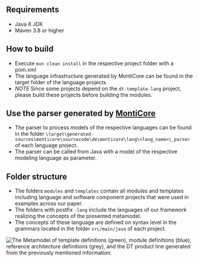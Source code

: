 ## Requirements
- Java 8 JDK
- Maven 3.8 or higher

## How to build
- Execute `mvn clean install` in the respective project folder with a pom.xml 
- The language infrastructure generated by MontiCore can be found in the target folder of the language projects
- *NOTE* Since some projects depend on the `dt-template-lang` project, please build these projects before building the modules.

## Use the parser generated by [MontiCore](http://monticore.github.io/monticore/)
- The parser to process models of the respective languages can be found in the folder `\target\generated-sources\monticore\sourcecode\de\monticore\lang\<lang_name>\_parser` of each language project.
- The parser can be called from Java with a model of the respective modeling language as parameter.

## Folder structure
- The folders `modules` and `templates` contain all modules and templates including language and software component projects that were used in examples across our paper. 
- The folders with postfix `-lang` include the languages of our framework realizing the concepts of the presented metamodel. 
- The concepts of these language are defined on syntax level in the grammars located in the folder `src/main/java` of each project.


![The Metamodel of template definitions (green), module definitions (blue), reference architecture definitions
(grey), and the DT product line generated from the previously mentioned information.](pics/metamodel.jpg)
